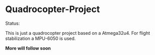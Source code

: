 # Quadrocopter-Project
Status:



This is just a quadrocopter project based on a Atmega32u4.
For flight stabilization a MPU-6050 is used.

__More will follow soon__
